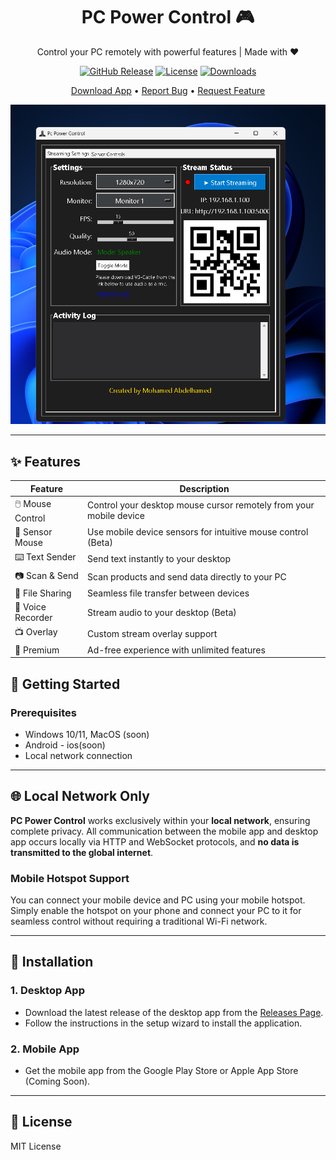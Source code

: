 <div align="center">

# PC Power Control 🎮

Control your PC remotely with powerful features | Made with ❤️

[![GitHub Release](https://img.shields.io/github/v/release/MohamedAbdelhamed0/PC-Power-Control)](https://github.com/MohamedAbdelhamed0/PC-Power-Control/releases)
[![License](https://img.shields.io/badge/License-MIT-blue.svg)](LICENSE)
[![Downloads](https://img.shields.io/github/downloads/MohamedAbdelhamed0/PC-Power-Control/total)](https://github.com/MohamedAbdelhamed0/PC-Power-Control/releases)

[Download App](https://github.com/MohamedAbdelhamed0/PC-Power-Control/releases) • [Report Bug](https://github.com/MohamedAbdelhamed0/PC-Power-Control/issues) • [Request Feature](https://github.com/MohamedAbdelhamed0/PC-Power-Control/issues)

![App Screenshot](assets/desktop_app.png)

</div>

---

## ✨ Features

| Feature | Description |
|---------|-------------|
| 🖱️ Mouse Control | Control your desktop mouse cursor remotely from your mobile device |
| 📱 Sensor Mouse | Use mobile device sensors for intuitive mouse control (Beta) |
| ⌨️ Text Sender | Send text instantly to your desktop |
| 📷 Scan & Send | Scan products and send data directly to your PC |
| 📂 File Sharing | Seamless file transfer between devices |
| 🎤 Voice Recorder | Stream audio to your desktop (Beta) |
| 📺 Overlay | Custom stream overlay support |
| 🎯 Premium | Ad-free experience with unlimited features |

## 🚀 Getting Started

### Prerequisites
- Windows 10/11, MacOS (soon)
- Android - ios(soon)
- Local network connection

---

## 🌐 Local Network Only

**PC Power Control** works exclusively within your **local network**, ensuring complete privacy. All communication between the mobile app and desktop app occurs locally via HTTP and WebSocket protocols, and **no data is transmitted to the global internet**.

### Mobile Hotspot Support
You can connect your mobile device and PC using your mobile hotspot. Simply enable the hotspot on your phone and connect your PC to it for seamless control without requiring a traditional Wi-Fi network.

---

## 🔧 Installation

### 1. Desktop App
- Download the latest release of the desktop app from the [Releases Page](https://github.com/MohamedAbdelhamed0/PC-Power-Control/releases).
- Follow the instructions in the setup wizard to install the application.

### 2. Mobile App
- Get the mobile app from the Google Play Store or Apple App Store (Coming Soon).

---

## 📜 License

MIT License
